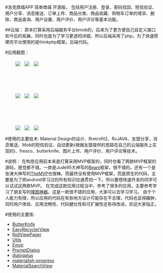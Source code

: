 #洛克商城APP
简单商城 开源版， 包括用户注册、登录、密码找回、短信验证、用户分享、消息推送、订单上传、商品分类、商品收藏、购物车订单的增添、删除、商品查询、用户设置、用户评价、用户评论等基本功能。


##云端：
原本打算采用后端服务平台bmob的，后来为了更方便自己自定义接口和今后的拓展，同时也是为了学习更透彻详细，所以后端采用了php。为了快速搭建完平台使用的是thinkphp框架。后端代码。

#应用截图：
<div>
 <ul>
   <li style="list-style-type:none;margin-top:20px;">
      <image style="margin-left:10px" src = "./introduce/introduce1.png">
      <image style="margin-left:10px" src = "./introduce/introduce2.png">
      <image style="margin-left:10px" src = "./introduce/introduce3.png">
   </li>
   <br/>
   <br/>
   <br/>
   <li style="list-style-type:none;margin-top:35px;">
      <image style="margin-left:10px" src = "./introduce/introduce4.png">
      <image style="margin-left:10px" src = "./introduce/introduce5.png">
      <image style="margin-left:10px" src = "./introduce/introduce6.png">
   </li>
    <br/>
   <br/>
   <br/>
   <li style="list-style-type:none;margin-top:35px;">
      <image style="margin-left:10px" src = "./introduce/introduce7.png">
      <image style="margin-left:10px" src = "./introduce/introduce8.png">
      <image style="margin-left:10px" src = "./introduce/introduce9.png">
   </li>
 </ul>
</div>



#使用的主要技术:
Material Design的设计、Rretrofit2、RxJAVA、友盟分享、消息推送、Mob的短信验证、自动更新(根据友盟提供的思路在自己的云端服务上实现的)、fresco、butterknife、图片上传、用户评价、用户评论等技术。


#说明：
在构思应用前本来是打算采用MVP框架的，同时也看了两款MVP框架的源码，感觉都不错。一款是Jude95大神写的[Beam](https://github.com/Jude95/Beam)框架，很不错的。还有一个是张涛大神写的[TheMVP](https://github.com/kymjs/TheMVP)也很棒。而最终没有使用MVP框架，而是原生的代码，主要是为了把android学习过的所有知识拉通贯彻一下。所以要想快速开发的同学可以试试这两款MVP。
在完成这款应用过程当中，参考了很多的应用，主要参考学习了朋友写的[搜图神器](https://github.com/wenhuaijun/SearchPictureTool)。这是一款很不错的应用，大家可以去学习学习。
由于个人能力有限，所以应用的代码在有些地方设计可能存在不合理，代码也显得臃肿，同时用户体验、应用流畅性、代码健壮性和可扩展性还有待改进。欢迎大家指正。

#使用的主要库:
* [ButterKnife](http://jakewharton.github.io/butterknife/)  
* [EasyRecyclerView](https://github.com/Jude95/EasyRecyclerView)  
* [RollViewPager](https://github.com/Jude95/RollViewPager)  
* [Utils](https://github.com/Jude95/Utils)  
* [Emoji](https://github.com/vanniktech/Emoji)  
* [PromptDialog](https://github.com/ifynn/PromptDialog)  
* [dialogplus](https://github.com/orhanobut/dialogplus)  
* [materialish-progress](https://github.com/pnikosis/materialish-progress) 
* [MaterialSearchView](https://github.com/MiguelCatalan/MaterialSearchView) 






